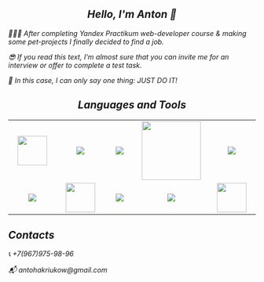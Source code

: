 <h2 align='center'> <i>Hello, I'm Anton 👋 <i/></h2> 

<p align='center'>
  <i>
    <p>👨🏽‍💻 After completing Yandex Practikum web-developer course & making some pet-projects I finally decided to find a job.</p>
    <p>😎 If you read this text, I'm almost sure that you can invite me for an interview or offer to complete a test task.</p>
    <p>🚀 In this case, I can only say one thing: JUST DO IT!</p>
  </i>
</p>


<h2 align='center'><i>Languages and Tools</i></h2>

<table width="100">
  <tr>
    <td align='center' width="190">
      <img src="https://github.com/abranhe/programming-languages-logos/blob/master/src/javascript/javascript.svg" width="60">
    </td>
    <td align='center' width="190">
      <img src="https://www.vectorlogo.zone/logos/reactjs/reactjs-ar21.svg">
    </td>
    <td align='center' width="190">
      <img src="https://assets.vercel.com/image/upload/q_auto/front/assets/design/nextjs-black-logo.svg">
    </td>
    <td align='center'>
      <img src="https://github.com/prplx/svg-logos/blob/master/svg/redux.svg" width="120">
    </td>
    <td align='center' width="190">
      <img src="https://www.vectorlogo.zone/logos/typescriptlang/typescriptlang-icon.svg">
    </td>
  </tr>
    <td align='center'>
      <img src="https://www.vectorlogo.zone/logos/nodejs/nodejs-ar21.svg">
    </td>
    <td align='center' width="190">
      <img src="https://www.vectorlogo.zone/logos/nestjs/nestjs-ar21.svg" width="60">
    </td>
    <td align='center'>
      <img src="https://www.vectorlogo.zone/logos/expressjs/expressjs-ar21.svg">
    </td>
    <td align='center'  width="190">
      <img src="https://www.vectorlogo.zone/logos/mongodb/mongodb-ar21.svg">
    </td>
    <td align='center' width="190">
      <img src="https://github.com/detain/svg-logos/blob/master/svg/git.svg" width="60">
    </td>
  </tr>
</table>

<h2><i>Contacts</i></h2>

<p>📞 +7(967)975-98-96</p>
<p>📬 antohakriukow@gmail.com</p>
